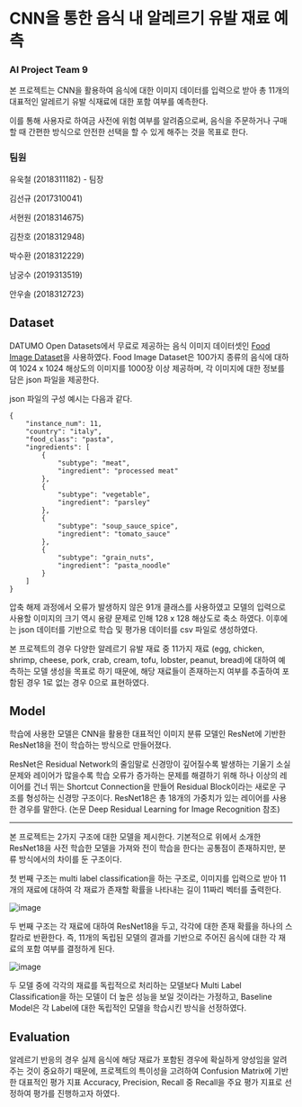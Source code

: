 # CNN을 통한 음식 내 알레르기 유발 재료 예측

### AI Project Team 9

본 프로젝트는 CNN을 활용하여 음식에 대한 이미지 데이터를 입력으로 받아 총 11개의 대표적인 알레르기 유발 식재료에 대한 포함 여부를 예측한다.

이를 통해 사용자로 하여금 사전에 위험 여부를 알려줌으로써, 음식을 주문하거나 구매할 때 간편한 방식으로 안전한 선택을 할 수 있게 해주는 것을 목표로 한다.

### 팀원

유욱철 (2018311182) - 팀장

김선규 (2017310041)

서현원 (2018314675)

김찬호 (2018312948)

박수환 (2018312229)

남궁수 (2019313519)

안우솔 (2018312723)


## Dataset

DATUMO Open Datasets에서 무료로 제공하는 음식 이미지 데이터셋인 [Food Image Dataset](https://open.datumo.com/en/?page_id=5976)을 사용하였다.
Food Image Dataset은 100가지 종류의 음식에 대하여 1024 x 1024 해상도의 이미지를 1000장 이상 제공하며, 각 이미지에 대한 정보를 담은 json 파일을 제공한다.

json 파일의 구성 예시는 다음과 같다.

    {
        "instance_num": 11,
        "country": "italy",
        "food_class": "pasta",
        "ingredients": [
            {
                "subtype": "meat",
                "ingredient": "processed meat"
            },
            {
                "subtype": "vegetable",
                "ingredient": "parsley"
            },
            {
                "subtype": "soup_sauce_spice",
                "ingredient": "tomato_sauce"
            },
            {
                "subtype": "grain_nuts",
                "ingredient": "pasta_noodle"
            }
        ]
    }

압축 해제 과정에서 오류가 발생하지 않은 91개 클래스를 사용하였고 모델의 입력으로 사용할 이미지의 크기 역시 용량 문제로 인해 128 x 128 해상도로 축소 하였다.
이후에는 json 데이터를 기반으로 학습 및 평가용 데이터를 csv 파일로 생성하였다.

본 프로젝트의 경우 다양한 알레르기 유발 재료 중 11가지 재료 (egg, chicken, shrimp, cheese, pork, crab, cream, tofu, lobster, peanut, bread)에 대하여 예측하는 모델 생성을 목표로 하기 때문에, 해당 재료들이 존재하는지 여부를 추출하여 포함된 경우 1로 없는 경우 0으로 표현하였다.

## Model

학습에 사용한 모델은 CNN을 활용한 대표적인 이미지 분류 모델인 ResNet에 기반한 ResNet18을 전이 학습하는 방식으로 만들어졌다.

ResNet은 Residual Network의 줄임말로 신경망이 깊어질수록 발생하는 기울기 소실 문제와 레이어가 많을수록 학습 오류가 증가하는 문제를 해결하기 위해 하나 이상의 레이어를 건너 뛰는 Shortcut Connection을 만들어 Residual Block이라는 새로운 구조를 형성하는 신경망 구조이다. ResNet18은 총 18개의 가중치가 있는 레이어를 사용한 경우를 말한다. (논문 Deep Residual Learning for Image Recognition 참조)

---

본 프로젝트는 2가지 구조에 대한 모델을 제시한다. 기본적으로 위에서 소개한 ResNet18을 사전 학습한 모델을 가져와 전이 학습을 한다는 공통점이 존재하지만, 분류 방식에서의 차이를 둔 구조이다.

첫 번째 구조는 multi label classification을 하는 구조로, 이미지를 입력으로 받아 11개의 재료에 대하여 각 재료가 존재할 확률을 나타내는 길이 11짜리 벡터를 출력한다.

![image](https://github.com/mygummy/AI_Project_Team9/assets/50257084/7d7048b2-b5b6-4620-aaf3-c666edd7d4a7)

두 번째 구조는 각 재료에 대하여 ResNet18을 두고, 각각에 대한 존재 확률을 하나의 스칼라로 반환한다. 즉, 11개의 독립된 모델의 결과를 기반으로 주어진 음식에 대한 각 재료의 포함 여부를 결정하게 된다.

![image](https://github.com/mygummy/AI_Project_Team9/assets/50257084/82cb0208-5d00-4a21-a167-b411d11ba443)

두 모델 중에 각각의 재료를 독립적으로 처리하는 모델보다 Multi Label Classification을 하는 모델이 더 높은 성능을 보일 것이라는 가정하고, Baseline Model은 각 Label에 대한 독립적인 모델을 학습시킨 방식을 선정하였다.

## Evaluation

알레르기 반응의 경우 실제 음식에 해당 재료가 포함된 경우에 확실하게 양성임을 알려주는 것이 중요하기 때문에, 프로젝트의 특이성을 고려하여 Confusion Matrix에 기반한 대표적인 평가 지표 Accuracy, Precision, Recall 중 Recall을 주요 평가 지표로 선정하여 평가를 진행하고자 하였다.

